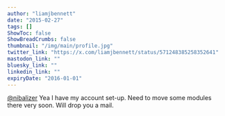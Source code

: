 ```yaml
---
author: "liamjbennett"
date: "2015-02-27"
tags: []
ShowToc: false
ShowBreadCrumbs: false
thumbnail: "/img/main/profile.jpg"
twitter_link: "https://x.com/liamjbennett/status/571248385258352641"
mastodon_link: ""
bluesky_link: ""
linkedin_link: ""
expiryDate: "2016-01-01"
---
```


[@nibalizer](https://x.com/nibalizer) Yea I have my account set-up. Need to move some modules there very soon. Will drop you a mail.

